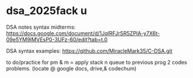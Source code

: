 # dsa_2025fack u

DSA notes syntax midterms: https://docs.google.com/document/d/1JqlRFJrSR5ZPlA-y7X6t-09e5YM9IMVEsP0-3UFz-60/edit?tab=t.0

DSA syntax examples: https://github.com/MiracleMark35/C-DSA.git

to do/practice for pm & m = apply stack n queue to previous prog 2 codes problems.
(locate @ google docs, drive,& codechum)
